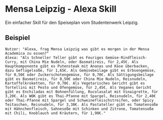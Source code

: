 # Mensa Leipzig - Alexa Skill
Ein einfacher Skill für den Speiseplan vom Studentenwerk Leipzig.

## Beispiel
    Nutzer: "Alexa, frag Mensa Leipzig was gibt es morgen in der Mensa Academica zu essen?"
    Alexa: "Als Schneller Teller gibt es Feuriges Gemüse-Rindfleisch-Curry, mit China Mie Nudeln, oder Basmatireis, für 2,45€. Als Hauptkomponente gibt es Putensteak mit Ananas und Käse überbacken, dazu Geflügelsoße, für 1,65€. Als Gemüsebeilage gibt es Erbsengemüse, für 0,50€ oder Zuckerschotengemüse, für 0,70€. Als Sättigungsbeilage gibt es Basmatireis, für 0,50€ oder China Mie Nudeln, Reisnudeln, Kartoffelkroketten, für 0,70€. Als Vegetarisches Gericht gibt es Tortellini mit Pesto und Ofengemüse, für 2,45€. Als Veganes Gericht gibt es Enchiladas mit Bohnenfüllung, Rucolasalat mit Vinaigrette, für 3,20€. Als WOK gibt es Thai-Pfanne mit Spargel, Reisnudeln, für 2,40€ oder Thai-Pfanne mit Spargel und Schweinefleischstreifen, oder Spicy Teitaschen, Reisnudeln, für 3,30€. Als Pastateller gibt es Tomatensoße mit Hähnchenfleisch, Sahnesoße mit Schinken und Zitrone, Tomatensoße mit Chili, Knoblauch und Kräutern, für 1,90€."
